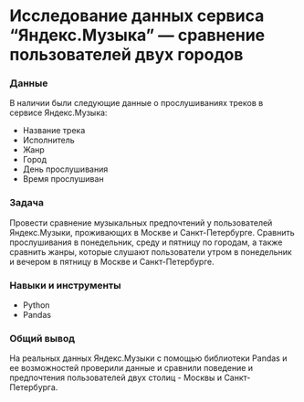# Исследование данных сервиса “Яндекс.Музыка” — сравнение пользователей двух городов
### Данные 
В наличии были следующие данные о прослушиваниях треков в сервисе Яндекс.Музыка:
-  Название трека
-  Исполнитель
-  Жанр
-  Город
-  День прослушивания
-  Время прослушиван
### Задача
Провести сравнение музыкальных предпочтений у пользователей Яндекс.Музыки, проживающих в Москве и Санкт-Петербурге. Сравнить прослушивания в понедельник, среду и пятницу по городам, а также сравнить жанры, которые слушают пользователи утром в понедельник и вечером в пятницу в Москве и Санкт-Петербурге.
### Навыки и инструменты
- Python
- Pandas
### Общий вывод
На реальных данных  Яндекс.Музыки  с помощью библиотеки Pandas и ее возможностей проверили  данные и сравнили поведение  и предпочтения пользователей  двух столиц - Москвы и Санкт-Петербурга.
